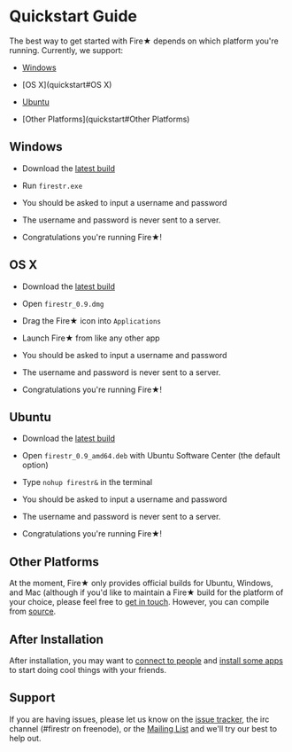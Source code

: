 Quickstart Guide
================

The best way to get started with Fire★ depends on which platform you're running.  Currently, we support:

  * [Windows](quickstart#Windows)

  * [OS X](quickstart#OS X)

  * [Ubuntu](quickstart#Ubuntu)

  * [Other Platforms](quickstart#Other Platforms)

Windows
-------

  * Download the [latest build](http://mempko.com/firestr/build/0.9/firestr_0.9_win64.zip)

  * Run `firestr.exe`

  * You should be asked to input a username and password

  * The username and password is never sent to a server.

  * Congratulations you're running Fire★!

OS X
----

  * Download the [latest build](http://mempko.com/firestr/build/0.9/firestr_0.9.dmg)

  * Open `firestr_0.9.dmg`

  * Drag the Fire★ icon into `Applications`

  * Launch Fire★ from like any other app

  * You should be asked to input a username and password

  * The username and password is never sent to a server.

  * Congratulations you're running Fire★!

Ubuntu
------

  * Download the [latest build](http://mempko.com/firestr/build/0.9/firestr_0.9_amd64.deb)

  * Open `firestr_0.9_amd64.deb` with Ubuntu Software Center (the default option)

  * Type `nohup firestr&` in the terminal

  * You should be asked to input a username and password

  * The username and password is never sent to a server.

  * Congratulations you're running Fire★!


Other Platforms
---------------

At the moment, Fire★ only provides official builds for Ubuntu, Windows, and Mac (although if you'd like to maintain a Fire★ build for the platform of your choice, please feel free to [get in touch](quickstart#support).  However, you can compile from [source](https://github.com/mempko/firestr).

After Installation
------------------

After installation, you may want to [connect to people](connecting.md) and [install some apps](installing_apps.md) 
to start doing cool things with your friends.

Support
-------

If you are having issues, please let us know on the [issue tracker](https://github.com/mempko/firestr/issues), the irc channel (#firestr on freenode), or the [Mailing List](mailto:firestr@librelist.com) and we'll try our best to help out.
